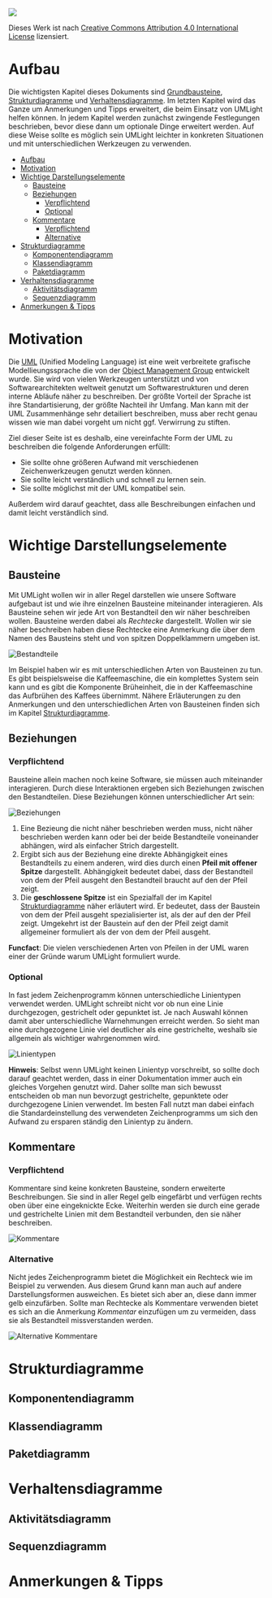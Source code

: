  

![](https://img.shields.io/badge/License-CC%20BY%204.0-lightgrey.svg)

Dieses Werk ist nach [Creative Commons Attribution 4.0 International License](http://creativecommons.org/licenses/by/4.0/) lizensiert.

# Aufbau

Die wichtigsten Kapitel dieses Dokuments sind [Grundbausteine](#grundbausteine), [Strukturdiagramme](#strukturdiagramme) und [Verhaltensdiagramme](#verhaltensdiagramme). Im letzten Kapitel wird das Ganze um Anmerkungen und Tipps erweitert, die beim Einsatz von UMLight helfen können. In jedem Kapitel werden zunächst zwingende Festlegungen beschrieben, bevor diese dann um optionale Dinge erweitert werden. Auf diese Weise sollte es möglich sein UMLight leichter in konkreten Situationen und mit unterschiedlichen Werkzeugen zu verwenden.

- [Aufbau](#aufbau)
- [Motivation](#motivation)
- [Wichtige Darstellungselemente](#wichtige-darstellungselemente)
  - [Bausteine](#bausteine)
  - [Beziehungen](#beziehungen)
    - [Verpflichtend](#verpflichtend)
    - [Optional](#optional)
  - [Kommentare](#kommentare)
    - [Verpflichtend](#verpflichtend-1)
    - [Alternative](#alternative)
- [Strukturdiagramme](#strukturdiagramme)
  - [Komponentendiagramm](#komponentendiagramm)
  - [Klassendiagramm](#klassendiagramm)
  - [Paketdiagramm](#paketdiagramm)
- [Verhaltensdiagramme](#verhaltensdiagramme)
  - [Aktivitätsdiagramm](#aktivitätsdiagramm)
  - [Sequenzdiagramm](#sequenzdiagramm)
- [Anmerkungen & Tipps](#anmerkungen--tipps)
# Motivation

Die [UML](https://de.wikipedia.org/wiki/Unified_Modeling_Language) (Unified Modeling Language) ist eine weit verbreitete grafische Modellieungssprache die von der [Object Management Group](https://www.omg.org/spec/UML/) entwickelt wurde. Sie wird von vielen Werkzeugen unterstützt und von Softwarearchitekten weltweit genutzt um Softwarestrukturen und deren interne Abläufe näher zu beschreiben. Der größte Vorteil der Sprache ist ihre Standartisierung, der größte Nachteil ihr Umfang. Man kann mit der UML Zusammenhänge sehr detailiert beschreiben, muss aber recht genau wissen wie man dabei vorgeht um nicht ggf. Verwirrung zu stiften.

Ziel dieser Seite ist es deshalb, eine vereinfachte Form der UML zu beschreiben die folgende Anforderungen erfüllt:
- Sie sollte ohne größeren Aufwand mit verschiedenen Zeichenwerkzeugen genutzt werden können.
- Sie sollte leicht verständlich und schnell zu lernen sein.
- Sie sollte möglichst mit der UML kompatibel sein.

Außerdem wird darauf geachtet, dass alle Beschreibungen einfachen und damit leicht verständlich sind.

# Wichtige Darstellungselemente

## Bausteine
Mit UMLight wollen wir in aller Regel darstellen wie unsere Software aufgebaut ist und wie ihre einzelnen Bausteine miteinander interagieren. Als Bausteine sehen wir jede Art von Bestandteil den wir näher beschreiben wollen. Bausteine werden dabei als *Rechtecke* dargestellt. Wollen wir sie näher beschreiben haben diese Rechtecke eine Anmerkung die über dem Namen des Bausteins steht und von spitzen Doppelklammern umgeben ist.

![Bestandteile](images/Bausteine.svg)

Im Beispiel haben wir es mit unterschiedlichen Arten von Bausteinen zu tun. Es gibt beispielsweise die Kaffeemaschine, die ein komplettes System sein kann und es gibt die Komponente Brüheinheit, die in der Kaffeemaschine das Aufbrühen des Kaffees übernimmt. Nähere Erläuterungen zu den Anmerkungen und den unterschiedlichen Arten von Bausteinen finden sich im Kapitel [Strukturdiagramme](#strukturdiagramme).

## Beziehungen
### Verpflichtend

Bausteine allein machen noch keine Software, sie müssen auch miteinander interagieren. Durch diese Interaktionen ergeben sich Beziehungen zwischen den Bestandteilen. Diese Beziehungen können unterschiedlicher Art sein:

![Beziehungen](images/Beziehungen.svg)

1. Eine Bezieung die nicht näher beschrieben werden muss, nicht näher beschrieben werden kann oder bei der beide Bestandteile voneinander abhängen, wird als einfacher Strich dargestellt.
2. Ergibt sich aus der Beziehung eine direkte Abhängigkeit eines Bestandteils zu einem anderen, wird dies durch einen **Pfeil mit offener Spitze** dargestellt. Abhängigkeit bedeutet dabei, dass der Bestandteil von dem der Pfeil ausgeht den Bestandteil braucht auf den der Pfeil zeigt.
3. Die **geschlossene Spitze** ist ein Spezialfall der im Kapitel [Strukturdiagramme](#strukturdiagramme) näher erläutert wird. Er bedeutet, dass der Baustein von dem der Pfeil ausgeht spezialisierter ist, als der auf den der Pfeil zeigt. Umgekehrt ist der Baustein auf den der Pfeil zeigt damit allgemeiner formuliert als der von dem der Pfeil ausgeht.

**Funcfact**: Die vielen verschiedenen Arten von Pfeilen in der UML waren einer der Gründe warum UMLight formuliert wurde.

### Optional

In fast jedem Zeichenprogramm können unterschiedliche Linientypen verwendet werden. UMLight schreibt nicht vor ob nun eine Linie durchgezogen, gestrichelt oder gepunktet ist. Je nach Auswahl können damit aber unterschiedliche Warnehmungen erreicht werden. So sieht man eine durchgezogene Linie viel deutlicher als eine gestrichelte, weshalb sie allgemein als wichtiger wahrgenommen wird.

![Linientypen](images/Linientypen.svg)

**Hinweis**: Selbst wenn UMLight keinen Linientyp vorschreibt, so sollte doch darauf geachtet werden, dass in einer Dokumentation immer auch ein gleiches Vorgehen genutzt wird. Daher sollte man sich bewusst entscheiden ob man nun bevorzugt gestrichelte, gepunktete oder durchgezogene Linien verwendet. Im besten Fall nutzt man dabei einfach die Standardeinstellung des verwendeten Zeichenprogramms um sich den Aufwand zu ersparen ständig den Linientyp zu ändern.

## Kommentare
### Verpflichtend
Kommentare sind keine konkreten Bausteine, sondern erweiterte Beschreibungen. Sie sind in aller Regel gelb eingefärbt und verfügen rechts oben über eine eingeknickte Ecke. Weiterhin werden sie durch eine gerade und gestrichelte Linien mit dem Bestandteil verbunden, den sie näher beschreiben.

![Kommentare](images/Kommentare.svg)

### Alternative
Nicht jedes Zeichenprogramm bietet die Möglichkeit ein Rechteck wie im Beispiel zu verwenden. Aus diesem Grund kann man auch auf andere Darstellungsformen ausweichen. Es bietet sich aber an, diese dann immer gelb einzufärben. Sollte man Rechtecke als Kommentare verwenden bietet es sich an die Anmerkung *Kommentar* einzufügen um zu vermeiden, dass sie als Bestandteil missverstanden werden.

![Alternative Kommentare](images/Alternativekommentare.svg)

# Strukturdiagramme

## Komponentendiagramm

## Klassendiagramm

## Paketdiagramm

# Verhaltensdiagramme

## Aktivitätsdiagramm

## Sequenzdiagramm

# Anmerkungen & Tipps